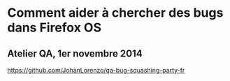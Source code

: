 
# Comment aider à chercher des bugs dans Firefox OS

## Atelier QA, 1er novembre 2014

https://github.com/JohanLorenzo/qa-bug-squashing-party-fr
